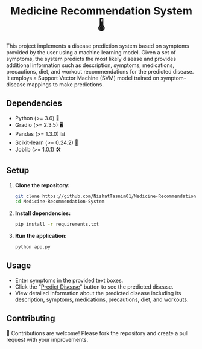 <h1 align="center">Medicine Recommendation System 🌡️</h1>

<p align="left">
  This project implements a disease prediction system based on symptoms provided by the user using a machine learning model. Given a set of symptoms, the system predicts the most likely disease and provides additional information such as description, symptoms, medications, precautions, diet, and workout recommendations for the predicted disease. It employs a Support Vector Machine (SVM) model trained on symptom-disease mappings to make predictions.
</p>

## Dependencies

- Python (>= 3.6) 🐍
- Gradio (>= 2.3.5) 🖥️
- Pandas (>= 1.3.0) 📊
- Scikit-learn (>= 0.24.2) 🧬
- Joblib (>= 1.0.1) 🛠️

## Setup

1. **Clone the repository:**

   ```bash
   git clone https://github.com/NishatTasnim01/Medicine-Recommendation-System.git
   cd Medicine-Recommendation-System
   
2. **Install dependencies:**

   ```bash
   pip install -r requirements.txt
   
3. **Run the application:**

   ```bash
   python app.py

## Usage

- Enter symptoms in the provided text boxes.
- Click the "[Predict Disease](http://localhost:7860/)" button to see the predicted disease.
- View detailed information about the predicted disease including its description, symptoms, medications, precautions, diet, and workouts.

## Contributing
🚀 Contributions are welcome! Please fork the repository and create a pull request with your improvements.
